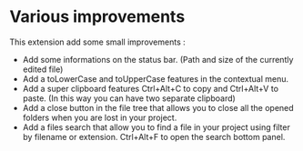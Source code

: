 Various improvements
=============================

This extension add some small improvements :

- Add some informations on the status bar. (Path and size of the currently edited file)
- Add a toLowerCase and toUpperCase features in the contextual menu.
- Add a super clipboard features Ctrl+Alt+C to copy and Ctrl+Alt+V to paste. (In this way you can have two separate clipboard)
- Add a close button in the file tree that allows you to close all the opened folders when you are lost in your project.
- Add a files search that allow you to find a file in your project using filter by filename or extension. Ctrl+Alt+F to open the search bottom panel.
